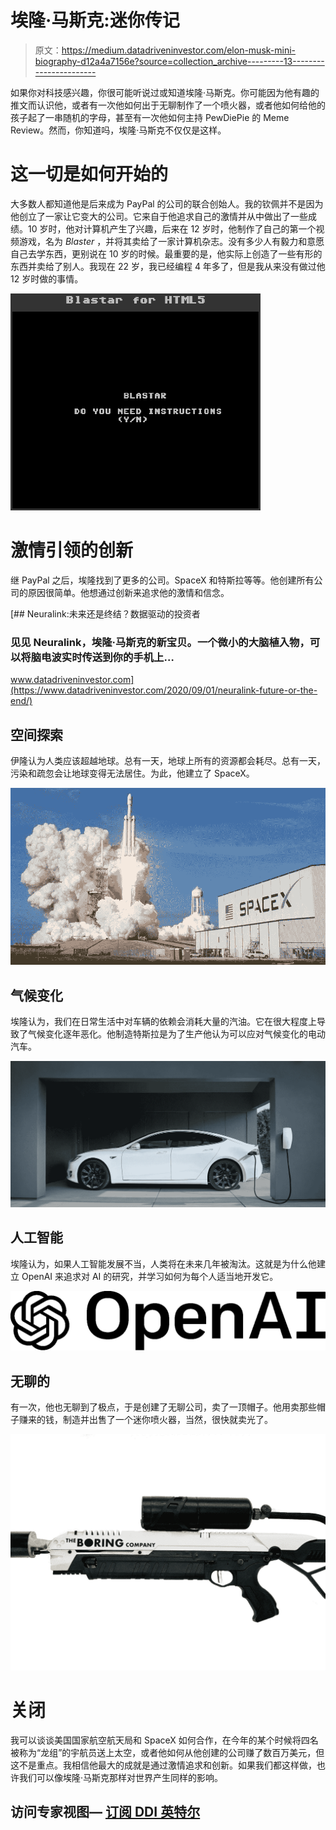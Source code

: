 # 埃隆·马斯克:迷你传记

> 原文：<https://medium.datadriveninvestor.com/elon-musk-mini-biography-d12a4a7156e?source=collection_archive---------13----------------------->

如果你对科技感兴趣，你很可能听说过或知道埃隆·马斯克。你可能因为他有趣的推文而认识他，或者有一次他如何出于无聊制作了一个喷火器，或者他如何给他的孩子起了一串随机的字母，甚至有一次他如何主持 PewDiePie 的 Meme Review。然而，你知道吗，埃隆·马斯克不仅仅是这样。

# 这一切是如何开始的

大多数人都知道他是后来成为 PayPal 的公司的联合创始人。我的钦佩并不是因为他创立了一家让它变大的公司。它来自于他追求自己的激情并从中做出了一些成绩。10 岁时，他对计算机产生了兴趣，后来在 12 岁时，他制作了自己的第一个视频游戏，名为 *Blaster* ，并将其卖给了一家计算机杂志。没有多少人有毅力和意愿自己去学东西，更别说在 10 岁的时候。最重要的是，他实际上创造了一些有形的东西并卖给了别人。我现在 22 岁，我已经编程 4 年多了，但是我从来没有做过他 12 岁时做的事情。

![](img/b1d663e1fb05151ee1c07475a74105c9.png)

# 激情引领的创新

继 PayPal 之后，埃隆找到了更多的公司。SpaceX 和特斯拉等等。他创建所有公司的原因很简单。他想通过创新来追求他的激情和信念。

[](https://www.datadriveninvestor.com/2020/09/01/neuralink-future-or-the-end/) [## Neuralink:未来还是终结？数据驱动的投资者

### 见见 Neuralink，埃隆·马斯克的新宝贝。一个微小的大脑植入物，可以将脑电波实时传送到你的手机上…

www.datadriveninvestor.com](https://www.datadriveninvestor.com/2020/09/01/neuralink-future-or-the-end/) 

## 空间探索

伊隆认为人类应该超越地球。总有一天，地球上所有的资源都会耗尽。总有一天，污染和疏忽会让地球变得无法居住。为此，他建立了 SpaceX。

![](img/4aa08d929bb76922b74df42dcb3f899a.png)

## 气候变化

埃隆认为，我们在日常生活中对车辆的依赖会消耗大量的汽油。它在很大程度上导致了气候变化逐年恶化。他制造特斯拉是为了生产他认为可以应对气候变化的电动汽车。

![](img/1482ad9f7600e5def12903073b351c61.png)

## **人工智能**

埃隆认为，如果人工智能发展不当，人类将在未来几年被淘汰。这就是为什么他建立 OpenAI 来追求对 AI 的研究，并学习如何为每个人适当地开发它。

![](img/3819813f42b25e95c7fffb23f74a51a7.png)

## 无聊的

有一次，他也无聊到了极点，于是创建了无聊公司，卖了一顶帽子。他用卖那些帽子赚来的钱，制造并出售了一个迷你喷火器，当然，很快就卖光了。

![](img/4db729d7c9c3765a1b3ea013739ed7c9.png)

# **关闭**

我可以谈谈美国国家航空航天局和 SpaceX 如何合作，在今年的某个时候将四名被称为“龙组”的宇航员送上太空，或者他如何从他创建的公司赚了数百万美元，但这不是重点。我相信他最大的成就是通过激情追求和创新。如果我们都这样做，也许我们可以像埃隆·马斯克那样对世界产生同样的影响。

## 访问专家视图— [订阅 DDI 英特尔](https://datadriveninvestor.com/ddi-intel)